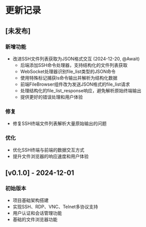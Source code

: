<!--
 * @Author: Await
 * @Date: 2025-05-31 16:49:50
 * @LastEditors: Await
 * @LastEditTime: 2025-06-01 18:56:08
 * @Description: 请填写简介
-->
# 更新记录

## [未发布]

### 新增功能
- 改进SSH文件列表获取为JSON格式交互 (2024-12-20, @Await)
  - 后端添加SSH命令处理器，支持结构化的文件列表获取
  - WebSocket处理器识别file_list类型的JSON命令
  - 使用特殊标记捕获ls命令输出并解析为结构化数据
  - 前端FileBrowser组件改为发送JSON格式的file_list请求
  - 处理结构化的file_list_response响应，避免解析原始终端输出
  - 提供更好的错误处理和用户体验

### 修复
- 修复SSH终端文件列表解析大量原始输出的问题

### 优化
- 优化SSH终端与前端的数据交互方式
- 提升文件浏览器的响应速度和用户体验

## [v0.1.0] - 2024-12-01

### 初始版本
- 项目基础架构搭建
- 实现SSH、RDP、VNC、Telnet多协议支持
- 用户认证和会话管理功能
- 基础的文件浏览器功能 